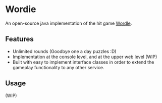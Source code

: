 # Wordie
An open-source java implementation of the hit game [Wordle](https://www.powerlanguage.co.uk/wordle/).
## Features
- Unlimited rounds (Goodbye one a day puzzles :D)
- Implementation at the console level, and at the upper web level (WIP)
- Built with  easy to implement interface classes in order to extend the gameplay functionality to any other service. 
## Usage
(WIP)